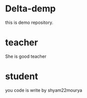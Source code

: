 # Delta-demp
this is demo repository.

# teacher
She is good teacher 
 
# student 
you code is write by shyam22mourya

